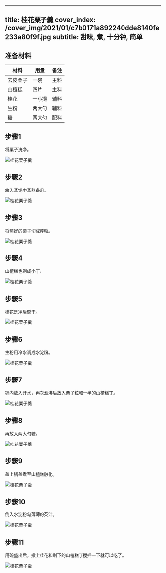 
---
title: 桂花栗子羹
cover_index: /cover_img/2021/01/c7b0171a892240dde8140fe233a80f9f.jpg
subtitle: 甜味, 煮, 十分钟, 简单
---

## 准备材料

| 材料     | 用量 | 备注|
| ------- | ----- | --- |
| 去皮栗子 | 一碗| 主料 |
| 山楂糕 | 四片| 主料 |
| 桂花 | 一小撮| 辅料 |
| 生粉 | 两大勺| 辅料 |
| 糖 | 两大勺| 配料 |

## 步骤1

将栗子洗净。

![桂花栗子羹](https://i8.meishichina.com/attachment/recipe/201010/201010141509095.jpg?x-oss-process=style/p320) 

## 步骤2

放入蒸锅中蒸熟备用。

![桂花栗子羹](https://i8.meishichina.com/attachment/recipe/201010/201010141511439.jpg?x-oss-process=style/p320) 

## 步骤3

将蒸好的栗子切成碎粒。

![桂花栗子羹](https://i8.meishichina.com/attachment/recipe/201010/201010141514063.jpg?x-oss-process=style/p320) 

## 步骤4

山楂糕也剁成小丁。

![桂花栗子羹](https://i8.meishichina.com/attachment/recipe/201010/201010141515508.jpg?x-oss-process=style/p320) 

## 步骤5

桂花洗净后晾干。

![桂花栗子羹](https://i8.meishichina.com/attachment/recipe/201010/201010141517161.jpg?x-oss-process=style/p320) 

## 步骤6

生粉用冷水调成水淀粉。

![桂花栗子羹](https://i8.meishichina.com/attachment/recipe/201010/201010141520190.jpg?x-oss-process=style/p320) 

## 步骤7

锅内放入开水，再次煮沸后放入栗子粒和一半的山楂糕丁。

![桂花栗子羹](https://i8.meishichina.com/attachment/recipe/201010/201010141521453.jpg?x-oss-process=style/p320) 

## 步骤8

再放入两大勺糖。

![桂花栗子羹](https://i8.meishichina.com/attachment/recipe/201010/201010141523023.jpg?x-oss-process=style/p320) 

## 步骤9

盖上锅盖煮至山楂糕融化。

![桂花栗子羹](https://i8.meishichina.com/attachment/recipe/201010/201010141524238.jpg?x-oss-process=style/p320) 

## 步骤10

倒入水淀粉勾薄薄的芡汁。

![桂花栗子羹](https://i8.meishichina.com/attachment/recipe/201010/201010141525440.jpg?x-oss-process=style/p320) 

## 步骤11

用碗盛出后，撒上桂花和剩下的山楂糕丁搅拌一下就可以吃了。

![桂花栗子羹](https://i8.meishichina.com/attachment/recipe/201010/201010141527253.jpg?x-oss-process=style/p320) 


